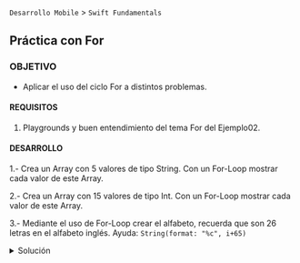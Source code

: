  

`Desarrollo Mobile` > `Swift Fundamentals`


## Práctica con For

### OBJETIVO 

- Aplicar el uso del ciclo For a distintos problemas.

#### REQUISITOS 

1. Playgrounds y buen entendimiento del tema For del Ejemplo02.

#### DESARROLLO

1.- Crea un Array con 5 valores de tipo String. Con un For-Loop mostrar cada valor de este Array.

2.- Crea un Array con 15 valores de tipo Int. Con un For-Loop mostrar cada valor de este Array.

3.- Mediante el uso de For-Loop crear el alfabeto, recuerda que son 26 letras en el alfabeto inglés.
Ayuda: `String(format: "%c", i+65)`


<details>
        <summary>Solución</summary>
<p> Respueta 1. </p>

	let array = ["a","b","c","d","e"]
	for i in array {
		print(i)
	}

<p> Respueta 2. </p>

	let arrayInts = [1,2,3,4,5,6,7,8,9,10,11,12,13,14,15]
	for i in arrayInts {
		print(i)
	}

<p> Respuesta 3. </p>

	for i in 0..<26 {
		let string = String(format: "%c", i+65)
		print(string)
	}
</details>

